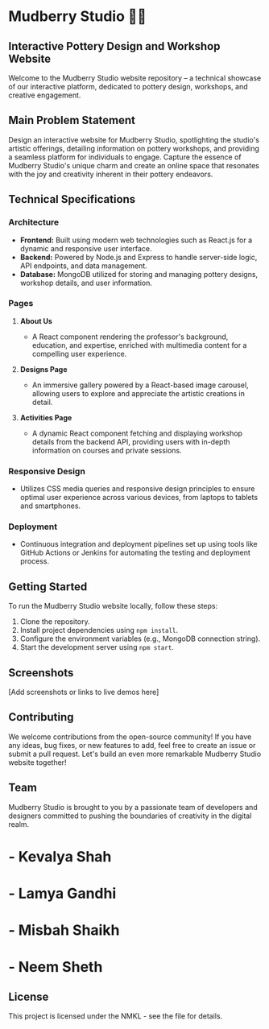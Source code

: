 
# Mudberry Studio 🏺✨

## Interactive Pottery Design and Workshop Website

Welcome to the Mudberry Studio website repository – a technical showcase of our interactive platform, dedicated to pottery design, workshops, and creative engagement.

## Main Problem Statement

Design an interactive website for Mudberry Studio, spotlighting the studio's artistic offerings, detailing information on pottery workshops, and providing a seamless platform for individuals to engage. Capture the essence of Mudberry Studio's unique charm and create an online space that resonates with the joy and creativity inherent in their pottery endeavors.

## Technical Specifications

### Architecture

- **Frontend:** Built using modern web technologies such as React.js for a dynamic and responsive user interface.
- **Backend:** Powered by Node.js and Express to handle server-side logic, API endpoints, and data management.
- **Database:** MongoDB utilized for storing and managing pottery designs, workshop details, and user information.

### Pages

1. **About Us**
   - A React component rendering the professor's background, education, and expertise, enriched with multimedia content for a compelling user experience.

2. **Designs Page**
   - An immersive gallery powered by a React-based image carousel, allowing users to explore and appreciate the artistic creations in detail.

3. **Activities Page**
   - A dynamic React component fetching and displaying workshop details from the backend API, providing users with in-depth information on courses and private sessions.

### Responsive Design

- Utilizes CSS media queries and responsive design principles to ensure optimal user experience across various devices, from laptops to tablets and smartphones.

### Deployment

- Continuous integration and deployment pipelines set up using tools like GitHub Actions or Jenkins for automating the testing and deployment process.

## Getting Started

To run the Mudberry Studio website locally, follow these steps:

1. Clone the repository.
2. Install project dependencies using `npm install`.
3. Configure the environment variables (e.g., MongoDB connection string).
4. Start the development server using `npm start`.

## Screenshots

[Add screenshots or links to live demos here]

## Contributing

We welcome contributions from the open-source community! If you have any ideas, bug fixes, or new features to add, feel free to create an issue or submit a pull request. Let's build an even more remarkable Mudberry Studio website together!

## Team

Mudberry Studio is brought to you by a passionate team of developers and designers committed to pushing the boundaries of creativity in the digital realm.

# - Kevalya Shah
# - Lamya Gandhi
# - Misbah Shaikh
# - Neem Sheth

## License

This project is licensed under the NMKL - see the file for details.
